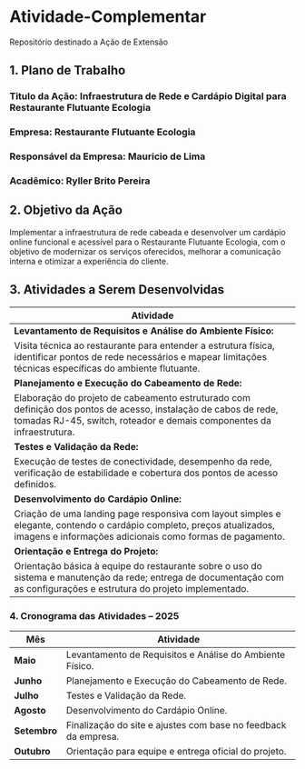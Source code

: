 # Atividade-Complementar
Repositório destinado a Ação de Extensão

## 1. Plano de Trabalho

### Titulo da Ação:  Infraestrutura de Rede e Cardápio Digital para Restaurante Flutuante Ecologia

### Empresa: Restaurante Flutuante Ecologia
### Responsável da Empresa: Mauricio de Lima
### Acadêmico: Ryller Brito Pereira


## 2. Objetivo da Ação

Implementar a infraestrutura de rede cabeada e desenvolver um cardápio online funcional e acessível para o Restaurante Flutuante Ecologia, com o objetivo de modernizar os serviços oferecidos, melhorar a comunicação interna e otimizar a experiência do cliente.

## 3. Atividades a Serem Desenvolvidas

| Atividade |
|------------|
|**Levantamento de Requisitos e Análise do Ambiente Físico:**  
Visita técnica ao restaurante para entender a estrutura física, identificar pontos de rede necessários e mapear limitações técnicas específicas do ambiente flutuante. |
|**Planejamento e Execução do Cabeamento de Rede:**
Elaboração do projeto de cabeamento estruturado com definição dos pontos de acesso, instalação de cabos de rede, tomadas RJ-45, switch, roteador e demais componentes da infraestrutura. |
|**Testes e Validação da Rede:** 
Execução de testes de conectividade, desempenho da rede, verificação de estabilidade e cobertura dos pontos de acesso definidos. |
|**Desenvolvimento do Cardápio Online:** 
Criação de uma landing page responsiva com layout simples e elegante, contendo o cardápio completo, preços atualizados, imagens e informações adicionais como formas de pagamento. |
|**Orientação e Entrega do Projeto:** 
Orientação básica à equipe do restaurante sobre o uso do sistema e manutenção da rede; entrega de documentação com as configurações e estrutura do projeto implementado. |


### 4. Cronograma das Atividades – 2025

| Mês        | Atividade                                                                 |
|------------|---------------------------------------------------------------------------|
| **Maio**     | Levantamento de Requisitos e Análise do Ambiente Físico.                  |
| **Junho**    | Planejamento e Execução do Cabeamento de Rede.                            |
| **Julho**    | Testes e Validação da Rede.                                                |
| **Agosto**   | Desenvolvimento do Cardápio Online.                                        |
| **Setembro** | Finalização do site e ajustes com base no feedback da empresa.            |
| **Outubro**  | Orientação para equipe e entrega oficial do projeto.                       |

